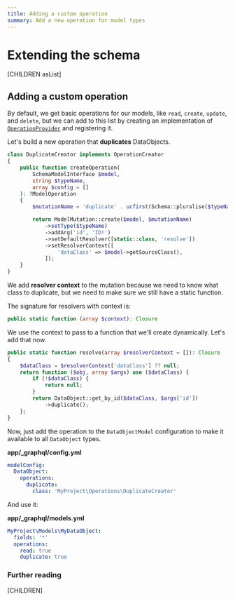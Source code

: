 ```yaml
---
title: Adding a custom operation
summary: Add a new operation for model types 
---
```

# Extending the schema

[CHILDREN asList]

## Adding a custom operation

By default, we get basic operations for our models, like `read`, `create`,
`update`, and `delete`, but we can add to this list by creating
an implementation of [`OperationProvider`](api:SilverStripe\GraphQL\Schema\Interfaces\OperationProvider) and registering it.

Let's build a new operation that **duplicates** DataObjects.

```php
class DuplicateCreator implements OperationCreator
{
    public function createOperation(
        SchemaModelInterface $model,
        string $typeName,
        array $config = []
    ): ?ModelOperation
    {
        $mutationName = 'duplicate' . ucfirst(Schema::pluralise($typeName));

        return ModelMutation::create($model, $mutationName)
            ->setType($typeName)
            ->addArg('id', 'ID!')
            ->setDefaultResolver([static::class, 'resolve'])
            ->setResolverContext([
                'dataClass' => $model->getSourceClass(),
            ]);
    }
}
```

We add **resolver context** to the mutation because we need to know
what class to duplicate, but we need to make sure we still have a
static function.

The signature for resolvers with context is:

```php
public static function (array $context): Closure
```

We use the context to pass to a function that we'll create dynamically.
Let's add that now.

```php
public static function resolve(array $resolverContext = []): Closure
{
    $dataClass = $resolverContext['dataClass'] ?? null;
    return function ($obj, array $args) use ($dataClass) {
        if (!$dataClass) {
            return null;
        }
        return DataObject::get_by_id($dataClass, $args['id'])
            ->duplicate();
    };
}
```

Now, just add the operation to the `DataObjectModel` configuration
to make it available to all `DataObject` types.

**app/_graphql/config.yml**
```yaml
modelConfig:
  DataObject:
    operations:
      duplicate:
        class: 'MyProject\Operations\DuplicateCreator'
```

And use it:

**app/_graphql/models.yml**
```yaml
MyProject\Models\MyDataObject:
  fields: '*'
  operations:
    read: true
    duplicate: true
```

### Further reading

[CHILDREN]

